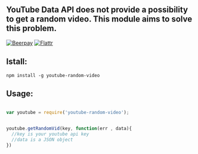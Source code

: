 


## YouTube Data API does not provide a possibility to get a random video. This module aims to solve this problem.


[![Beerpay](https://beerpay.io/cubbic/youtubeRandomVideoNodeJs/badge.svg?style=flat)](https://beerpay.io/cubbic/youtubeRandomVideoNodeJs)
[![Flattr](http://api.flattr.com/button/flattr-badge-large.png)](https://flattr.com/submit/auto?user_id=cubbic&url=https://www.npmjs.com/package/youtube-random-video&title=youtube-random-video&language=javascript&tags=npmjs&category=software)


## Istall:
```
npm install -g youtube-random-video
```
## Usage:
```javascript

var youtube = require('youtube-random-video');


youtube.getRandomVid(key, function(err , data){
  //key is your youtube api key
  //data is a JSON object
})
```
